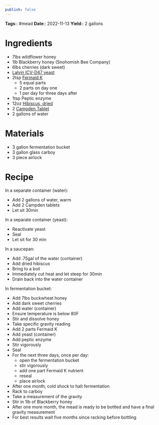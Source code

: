 ```yaml
---
publish: false
---
```

**Tags**:: #mead 
**Date**:: 2022-11-13
**Yield**:: 2 gallons

# Ingredients
- 7lbs wildflower honey
- 1lb Blackberry honey (Snohomish Bee Company)
- 6lbs cherries (dark sweet)
- [Lalvin ICV-D47 yeast](https://www.amazon.com/Lalvin-D-47-Wine-Yeast-Pack/dp/B0080XSES4/ref=asc_df_B0080XSES4?tag=bngsmtphsnus-20&linkCode=df0&hvadid=80401905901884&hvnetw=s&hvqmt=e&hvbmt=be&hvdev=c&hvlocint=&hvlocphy=&hvtargid=pla-4584001431745833&psc=1)
- 2tsp [Fermaid K](https://www.amazon.com/Fermaid-Yeast-Nutrient-Kombucha-Distributors/dp/B0BQ5DBH8Y/ref=sr_1_4?crid=TZL03JNR2WF3&keywords=fermaid+k&qid=1686941332&rdc=1&sprefix=fermaid+%2Caps%2C172&sr=8-4)
	- 5 equal parts
	- 2 parts on day one
	- 1 per day for three days after
- 1tsp Peptic enzyme
- 12oz [Hibiscus, dried](https://a.co/d/3CrJlv)
- 2 [Campden Tablet](https://www.amazon.com/North-Mountain-Supply-Potassium-Metabisulfite/dp/B0856PW8RN/ref=sr_1_2?keywords=campden+tablets&qid=1686941392&sprefix=campden+ta%2Caps%2C155&sr=8-2)
- 2 gallons of water

# Materials
- 3 gallon fermentation bucket
- 3 gallon glass carboy
- 3 piece airlock

# Recipe
In a separate container (water):
- Add 2 gallons of water, warm
- Add 2 Campden tablets
- Let sit 30min

In a separate container (yeast):
- Reactivate yeast
- Seal
- Let sit for 30 min

In a saucepan:
- Add .75gal of the water (container)
- Add dried hibiscus
- Bring to a boil
- Immediately cut heat and let steep for 30min
- Drain back into the water container

In fermentation bucket:
- Add 7lbs buckwheat honey
- Add dark sweet cherries
- Add water (container)
- Ensure temperature is below 80F
- Stir and dissolve honey
- Take specific gravity reading
- Add 2 parts Fermaid K
- Add yeast (container)
- Add peptic enzyme
- Stir vigorously
- Seal
- For the next three days, once per day:
	- open the fermentation bucket
	- stir vigorously
	- add one part Fermaid K nutrient
	- reseal
	- place airlock
- After one month, cold shock to halt fermentation
- Rack to carboy
- Take a measurement of the gravity
- Stir in 1lb of Blackberry honey
- After one more month, the mead is ready to be bottled and have a final gravity measurement
- For best results wait five months since racking before bottling